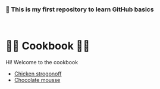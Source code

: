 ### :large_orange_diamond: This is my first repository to learn GitHub basics
<br>

# :woman_cook: Cookbook :man_cook:

Hi! Welcome to the cookbook

- [Chicken strogonoff](https://github.com/gustavofpereira/livro-receitas/blob/master/strogonoff.md)
- [Chocolate mousse](https://github.com/gustavofpereira/livro-receitas/blob/master/pave.md)

